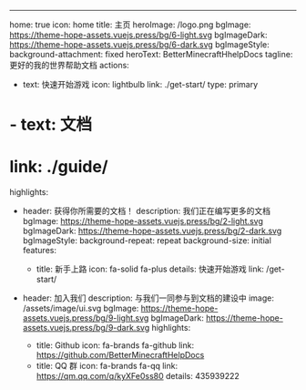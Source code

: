 ---
home: true
icon: home
title: 主页
heroImage: /logo.png
bgImage: https://theme-hope-assets.vuejs.press/bg/6-light.svg
bgImageDark: https://theme-hope-assets.vuejs.press/bg/6-dark.svg
bgImageStyle:
  background-attachment: fixed
heroText: BetterMinecraftHhelpDocs
tagline: 更好的我的世界帮助文档
actions:
  - text: 快速开始游戏
    icon: lightbulb
    link: ./get-start/
    type: primary

#  - text: 文档
#    link: ./guide/

highlights:
  - header: 获得你所需要的文档！
    description: 我们正在编写更多的文档
    bgImage: https://theme-hope-assets.vuejs.press/bg/2-light.svg
    bgImageDark: https://theme-hope-assets.vuejs.press/bg/2-dark.svg
    bgImageStyle:
      background-repeat: repeat
      background-size: initial
    features:
      - title: 新手上路
        icon: fa-solid fa-plus
        details: 快速开始游戏
        link: /get-start/

  - header: 加入我们
    description: 与我们一同参与到文档的建设中
    image: /assets/image/ui.svg
    bgImage: https://theme-hope-assets.vuejs.press/bg/9-light.svg
    bgImageDark: https://theme-hope-assets.vuejs.press/bg/9-dark.svg
    highlights:
      - title: Github
        icon: fa-brands fa-github
        link: https://github.com/BetterMinecraftHelpDocs
      - title: QQ 群
        icon: fa-brands fa-qq
        link: https://qm.qq.com/q/kyXFe0ss80
        details: 435939222

